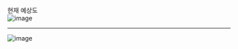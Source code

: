 현재 예상도  
![image](https://github.com/Mpicea/Posture-Correction-Chair/assets/100979640/ea214a27-c90d-477b-9081-786e9878fc7e)  

---
![image](https://github.com/Mpicea/Posture-Correction-Chair/assets/100979640/4965c09a-82fe-4892-9996-bfa291204474)
